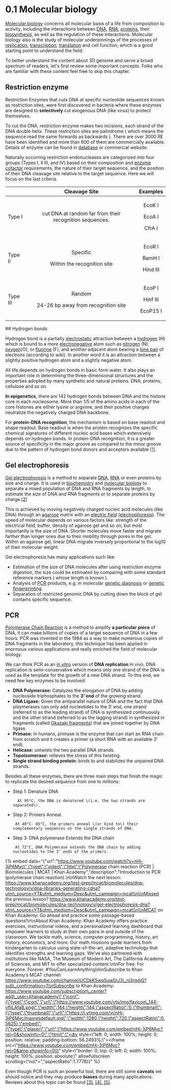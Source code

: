# 0.1 Molecular biology

[Molecular biology](https://en.wikipedia.org/wiki/Molecular_biology) concerns all molecular basis of a life from composition to activity, including the interactions between [DNA](https://en.wikipedia.org/wiki/DNA), [RNA](https://en.wikipedia.org/wiki/RNA), [proteins](https://en.wikipedia.org/wiki/Protein), their [biosynthesis](https://en.wikipedia.org/wiki/Protein_biosynthesis), as well as the regulation of these interactions.  Molecular biology also is the study of molecular underpinnings of the processes of [replication](https://en.wikipedia.org/wiki/DNA_replication), [transcription](https://en.wikipedia.org/wiki/Transcription_%28genetics%29), [translation](https://en.wikipedia.org/wiki/Translation_%28biology%29) and cell function, which is a good starting point to understand the field.

To better understand the content about 3D genome and serve a broad spectrum of readers, let's first review some important concepts. Folks who are familiar with these content feel free to skip this chapter. 

## Restriction enzyme

Restriction Enzymes that cuts DNA at specific nucleotide sequences known as restriction sites, were first discovered in bacteria where these enzymes are designed to **selectively** cut exogenous DNA \(like virus\) to protect themselves. 

To cut the DNA, restriction enzyme makes two incisions, each strand of the DNA double helix. These restriction sites are palindrome \( which means the  sequence read the same forwards as backwards \). There are over 3000 RE have been identified and more than 600 of them are commercially available. Details of enzyme can be found in [database](http://rebase.neb.com/rebase/rebase.html) or commercial website.  

Naturally occurring restriction endonucleases are categorized into four groups \(Types I, II III, and IV\) based on their composition and [enzyme cofactor](https://en.wikipedia.org/wiki/Enzyme_cofactor) requirements, the nature of their target sequence, and the position of their DNA cleavage site relative to the target sequence. Here we will focus on the last criteria.

<table>
  <thead>
    <tr>
      <th style="text-align:left"></th>
      <th style="text-align:center">Cleavage Site</th>
      <th style="text-align:center">Examples</th>
    </tr>
  </thead>
  <tbody>
    <tr>
      <td style="text-align:left">Type I</td>
      <td style="text-align:center">cut DNA at random far from their recognition sequences.</td>
      <td style="text-align:center">
        <p>EcoK I</p>
        <p>EcoA I</p>
        <p>CfrA I</p>
      </td>
    </tr>
    <tr>
      <td style="text-align:left">Type II</td>
      <td style="text-align:center">
        <p>Specific</p>
        <p>Within the recognition site</p>
      </td>
      <td style="text-align:center">
        <p>EcoR I</p>
        <p>BamH I</p>
        <p>Hind III</p>
      </td>
    </tr>
    <tr>
      <td style="text-align:left">Type III</td>
      <td style="text-align:center">
        <p>Random</p>
        <p>24-26 bp away from recognition site</p>
      </td>
      <td style="text-align:center">
        <p>EcoP I</p>
        <p>Hinf III</p>
        <p>EcoP15 I</p>
      </td>
    </tr>
  </tbody>
</table>## Hydrogen bonds

Hydrogen bond  is a partially [electrostatic](https://en.wikipedia.org/wiki/Electrostatics) attraction between a [hydrogen](https://en.wikipedia.org/wiki/Hydrogen) \(H\) which is bound to a more [electronegative](https://en.wikipedia.org/wiki/Electronegativity) atom such as [nitrogen](https://en.wikipedia.org/wiki/Nitrogen) \(N\), [oxygen](https://en.wikipedia.org/wiki/Oxygen)\(O\), or [fluorine](https://en.wikipedia.org/wiki/Fluorine) \(F\), and another adjacent atom bearing a [lone pair](https://en.wikipedia.org/wiki/Lone_pair) of electrons \(according to wiki\). In another word it is an attraction between a slightly positive hydrogen atom and a slightly negative atom.

All life depends on hydrogen bonds in basic form water. It also plays an important role in determining the three-dimensional structures and the properties adopted by many synthetic and natural proteins. DNA, proteins, cellulose and so on.

**In epigenetics**, there are 142 hydrogen bonds between DNA and the histone core in each nucleosome.  More than 1/5 of the amino acids in each of the core histones are either lysine or arginine, and their positive charges neutralize the negatively charged DNA backbone. 

For **protein-DNA recognition**,  the mechanism is based on base readout and shape readout. Base readout is when the protein recognizes the specific chemical signatures of different nucleic acid bases which extensively depends on hydrogen bonds. In protein-DNA recognition, it is a greater source of specificity in the major groove as compared to the minor groove due to the pattern of hydrogen bond donors and acceptors available [\[1\]](https://en.wikibooks.org/wiki/Structural_Biochemistry/Protein_function/DNA_Binding).

## Gel electrophoresis

[Gel electrophoresis](http://en.wikipedia.org/wiki/Gel_electrophoresis) is a method to separate [DNA](http://en.wikipedia.org/wiki/DNA), [RNA](http://en.wikipedia.org/wiki/RNA) or even proteins by size and charge. It is used in [biochemistry](https://en.wikipedia.org/wiki/Biochemistry) and [molecular biology](https://en.wikipedia.org/wiki/Molecular_biology) to separate a mixed population of DNA and RNA fragments by length, to estimate the size of DNA and RNA fragments or to separate proteins by charge.[\[2\]](https://en.wikipedia.org/wiki/Gel_electrophoresis#cite_note-1)

This is achieved by moving negatively charged nucleic acid molecules \(like DNA\) through an [agarose](http://en.wikipedia.org/wiki/Agarose) matrix with an [electric field](http://en.wikipedia.org/wiki/Electric_field) \([electrophoresis](http://en.wikipedia.org/wiki/Electrophoresis)\). The speed of molecular depends on various factors like: strength of the electrical field, buffer, density of agarose gel and so on, but most importantly is the size of DNA. Shorter molecules move faster and migrate farther than longer ones due to their mobility through pores in the gel. Within an agarose gel, linear DNA migrate inversely proportional to the log10 of their molecular weight.

Gel electrophoresis has many applications such like:

* Estimation of the size of DNA molecules after using restriction enzyme digestion, the size could be estimated by comparing with some standard reference markers \( whose length is known \). 
* Analysis of [PCR](https://en.wikipedia.org/wiki/PCR) products, e.g. in molecular [genetic diagnosis](https://en.wikipedia.org/wiki/Preimplantation_genetic_diagnosis) or [genetic fingerprinting](https://en.wikipedia.org/wiki/Genetic_fingerprinting).
* Separation of restricted genomic DNA by cutting down the block of gel contains specific sequence. 

## PCR

[Polymerase Chain Reaction](https://en.wikipedia.org/wiki/Polymerase_chain_reaction) is a method to amplify **a particular piece** of DNA, it can make billions of copies of a target sequence of DNA in a few hours. PCR was invented in the 1984 as a way to make numerous copies of DNA fragments in the laboratory, this technique has been applied in enormous various applications and really enriched the field of molecular biology. 

We can think PCR as an [in vitro](https://en.wikipedia.org/wiki/In_vitro) version of **DNA replication** in vivo. DNA replication is semi-conservative which means only one strand of the DNA is used as the template for the growth of a new DNA strand. To this end, we need few key enzymes to be involved:

* **DNA Polymerase:** Catalyzes the elongation of DNA by adding nucleoside triphosphates to the **3’ end** of the growing strand.
* **DNA Ligase:** Given the antiparallel nature of DNA and the fact that DNA ploymerases can only add nucleotides to the 3’ end, one strand \(referred to as the leading strand\) of DNA is synthesized continuously and the other strand \(referred to as the lagging strand\) in synthesized in fragments \(called [Okazaki fragments](https://en.wikipedia.org/wiki/Okazaki_fragments)\) that are joined together by DNA ligase.
* **Primase:**  In humans, primase is the enzyme that can start an RNA chain from scratch and it creates a primer \(a short RNA with an available 3’ end\).
* **Helicase:**  untwists the two parallel DNA strands.
* **Topoisomerase:**  relieves the stress of this twisting.
* **Single strand binding protein:**  binds to and stabilizes the unpaired DNA strands.

Besides all these enzymes, there are three main steps that finish the magic to replicate the desired sequence from one to millions:

* Step 1: Denature DNA

        At 95°C, the DNA is denatured \(i.e. the two strands are separated\).

* Step 2: Primers Anneal.

       At 40°C- 65°C, the primers anneal \(or bind to\) their complementary sequences on the single strands of DNA.

* Step 3: DNA polymerase Extends the DNA chain

       At 72°C, DNA Polymerase extends the DNA chain by adding nucleotides to the 3’ ends of the primers.

{% embed data="{\"url\":\"https://www.youtube.com/watch?v=nHi-3jP6Mvc\",\"type\":\"video\",\"title\":\"Polymerase chain reaction \(PCR\) \| Biomolecules \| MCAT \| Khan Academy\",\"description\":\"Introduction to PCR \(polymerase chain reaction\).\\n\\nWatch the next lesson: https://www.khanacademy.org/test-prep/mcat/biomolecules/dna-technology/v/dna-libraries-generating-cdna?utm\_source=YT&utm\_medium=Desc&utm\_campaign=mcat\\n\\nMissed the previous lesson? https://www.khanacademy.org/test-prep/mcat/biomolecules/dna-technology/v/gel-electrophoresis-dna?utm\_source=YT&utm\_medium=Desc&utm\_campaign=mcat\\n\\nMCAT on Khan Academy: Go ahead and practice some passage-based questions!\\n\\nAbout Khan Academy: Khan Academy offers practice exercises, instructional videos, and a personalized learning dashboard that empower learners to study at their own pace in and outside of the classroom. We tackle math, science, computer programming, history, art history, economics, and more. Our math missions guide learners from kindergarten to calculus using state-of-the-art, adaptive technology that identifies strengths and learning gaps. We\'ve also partnered with institutions like NASA, The Museum of Modern Art, The California Academy of Sciences, and MIT to offer specialized content.\\n\\nFor free. For everyone. Forever. \#YouCanLearnAnything\\n\\nSubscribe to Khan Academy’s MCAT channel: https://www.youtube.com/channel/UCDkK5wqSuwDlJ3\_nl3rgdiQ?sub\_confirmation=1\\nSubscribe to Khan Academy: https://www.youtube.com/subscription\_center?add\_user=khanacademy\",\"icon\":{\"type\":\"icon\",\"url\":\"https://www.youtube.com/yts/img/favicon\_144-vfliLAfaB.png\",\"width\":144,\"height\":144,\"aspectRatio\":1},\"thumbnail\":{\"type\":\"thumbnail\",\"url\":\"https://i.ytimg.com/vi/nHi-3jP6Mvc/maxresdefault.jpg\",\"width\":1280,\"height\":720,\"aspectRatio\":0.5625},\"embed\":{\"type\":\"player\",\"url\":\"https://www.youtube.com/embed/nHi-3jP6Mvc?rel=0&showinfo=0\",\"html\":\"<div style=\\\"left: 0; width: 100%; height: 0; position: relative; padding-bottom: 56.2493%;\\\"><iframe src=\\\"https://www.youtube.com/embed/nHi-3jP6Mvc?rel=0&amp;showinfo=0\\\" style=\\\"border: 0; top: 0; left: 0; width: 100%; height: 100%; position: absolute;\\\" allowfullscreen scrolling=\\\"no\\\"></iframe></div>\",\"aspectRatio\":1.7778}}" %}

Even though PCR is such an powerful tool, there are still some **caveats** we should notice and they may produce **biases** during many applications. Reviews about this topic can be found [\[3\]](https://academic.oup.com/nar/article/43/21/e143/2468099), [\[4\], ](https://www.ncbi.nlm.nih.gov/pmc/articles/PMC1317340/)[\[5\]](https://www.ncbi.nlm.nih.gov/pmc/articles/PMC3188800/).

